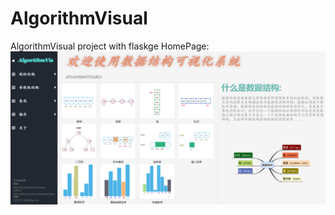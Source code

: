 # AlgorithmVisual
AlgorithmVisual project with flaskge
HomePage:
![homepage](https://github.com/Tron-G/AlgorithmVisual/blob/master/home.png)
